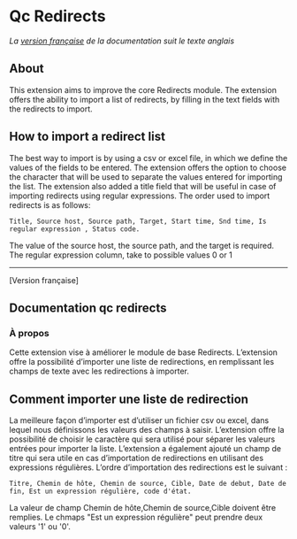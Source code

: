Qc Redirects
==============================================================
*La [version française](#documentation-qc-redirects) de la documentation suit le texte anglais*
## About
This extension aims to improve the core Redirects module.
The extension offers the ability to import a list of redirects, by filling in the text fields with the redirects to import.
## How to import a redirect list
The best way to import is by using a csv or excel file, in which we define the values of the fields to be entered.
The extension offers the option to choose the character that will be used to separate the values entered for importing the list.
The extension also added a title field that will be useful in case of importing redirects using regular expressions.
The order used to import redirects is as follows: 

    Title, Source host, Source path, Target, Start time, Snd time, Is regular expression , Status code. 
The value of the source host, the source path, and the target is required.
The regular expression column, take to possible values 0 or 1

-----------
[Version française]
## Documentation qc redirects
### À propos
Cette extension vise à améliorer le module de base Redirects.
L’extension offre la possibilité d’importer une liste de redirections, en remplissant les champs de texte avec les redirections à importer.
## Comment importer une liste de redirection
La meilleure façon d’importer est d’utiliser un fichier csv ou excel, dans lequel nous définissons les valeurs des champs à saisir.
L’extension offre la possibilité de choisir le caractère qui sera utilisé pour séparer les valeurs entrées pour importer la liste.
L’extension a également ajouté un champ de titre qui sera utile en cas d’importation de redirections en utilisant des expressions régulières.
L’ordre d’importation des redirections est le suivant :

    Titre, Chemin de hôte, Chemin de source, Cible, Date de debut, Date de fin, Est un expression régulière, code d'état. 
La valeur de champ Chemin de hôte,Chemin de source,Cible doivent être remplies.
Le chmaps "Est un expression régulière" peut prendre deux valeurs '1' ou '0'.
